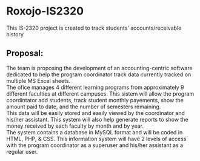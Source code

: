 # Roxojo-IS2320
This IS-2320 project is created to track students' accounts/receivable history
## Proposal:
The team is proposing the development of an accounting-centric software dedicated to help the program coordinator track data currently tracked on multiple MS Excel sheets.   
The ofice manages 4 different learning programs from approximately 9 different faculties at different campuses. This sistem will allow the program coordintator add students, track student monthly payements, show the amount paid to date, and the number of semesters remaining.   
This data will be easily stored and easily viewed by the coordinator and his/her assistant. This system will also help generate reports to show the money received by each faculty by month and by year.   
The system contains a database in MySQL format and will be coded in HTML, PHP, & CSS. This information system will have 2 levels of access with the program coordinator as a superuser and his/her assistant as a regular user.
